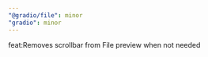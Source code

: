 ```yaml
---
"@gradio/file": minor
"gradio": minor
---
```


feat:Removes scrollbar from File preview when not needed
